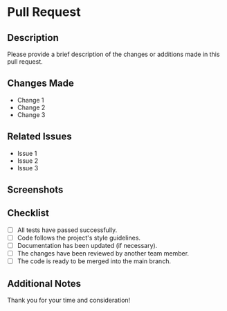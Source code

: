 # Pull Request

## Description

Please provide a brief description of the changes or additions made in this pull request.

## Changes Made

- Change 1
- Change 2
- Change 3

## Related Issues

- Issue 1
- Issue 2
- Issue 3

## Screenshots

<!-- If applicable, include screenshots or images that showcase the changes made.
     This can help reviewers visualize the modifications.
     If not applicable, you can remove this section. -->

## Checklist

- [ ] All tests have passed successfully.
- [ ] Code follows the project's style guidelines.
- [ ] Documentation has been updated (if necessary).
- [ ] The changes have been reviewed by another team member.
- [ ] The code is ready to be merged into the main branch.

## Additional Notes

<!-- Add any additional notes or comments that you think are important for the reviewers or maintainers to know.
     You can remove this section if not needed. -->

Thank you for your time and consideration!
